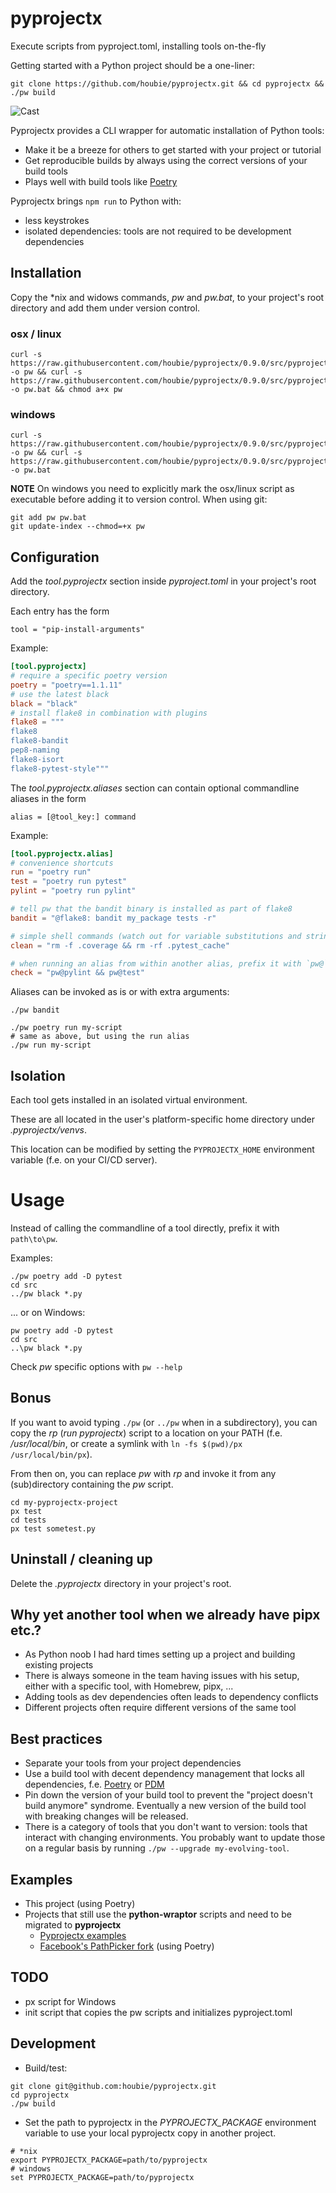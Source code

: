 # pyprojectx
Execute scripts from pyproject.toml, installing tools on-the-fly

Getting started with a Python project should be a one-liner:
```shell
git clone https://github.com/houbie/pyprojectx.git && cd pyprojectx && ./pw build
```

![Cast](./docs/poetry-build-cast.svg)

Pyprojectx provides a CLI wrapper for automatic installation of Python tools:
* Make it be a breeze for others to get started with your project or tutorial
* Get reproducible builds by always using the correct versions of your build tools
* Plays well with build tools like [Poetry](https://python-poetry.org/)

Pyprojectx brings `npm run` to Python with:
* less keystrokes
* isolated dependencies: tools are not required to be development dependencies

## Installation
Copy the *nix and widows commands, _pw_ and _pw.bat_, to your project's root directory and add them under version control.

### osx / linux
```shell
curl -s https://raw.githubusercontent.com/houbie/pyprojectx/0.9.0/src/pyprojectx/wrapper/pw.py -o pw && curl -s https://raw.githubusercontent.com/houbie/pyprojectx/0.9.0/src/pyprojectx/wrapper/pw.bat -o pw.bat && chmod a+x pw
```

### windows
```shell
curl -s https://raw.githubusercontent.com/houbie/pyprojectx/0.9.0/src/pyprojectx/wrapper/pw.py -o pw && curl -s https://raw.githubusercontent.com/houbie/pyprojectx/0.9.0/src/pyprojectx/wrapper/pw.bat -o pw.bat
```
**NOTE** On windows you need to explicitly mark the osx/linux script as executable before adding it to version control.
When using git:
```shell
git add pw pw.bat
git update-index --chmod=+x pw
```

## Configuration
Add the _tool.pyprojectx_ section inside _pyproject.toml_ in your project's root directory.

Each entry has the form

`tool = "pip-install-arguments"`

Example:
```toml
[tool.pyprojectx]
# require a specific poetry version
poetry = "poetry==1.1.11"
# use the latest black
black = "black"
# install flake8 in combination with plugins
flake8 = """
flake8
flake8-bandit
pep8-naming
flake8-isort
flake8-pytest-style"""
```

The _tool.pyprojectx.aliases_ section can contain optional commandline aliases in the form

`alias = [@tool_key:] command`


Example:
```toml
[tool.pyprojectx.alias]
# convenience shortcuts
run = "poetry run"
test = "poetry run pytest"
pylint = "poetry run pylint"

# tell pw that the bandit binary is installed as part of flake8
bandit = "@flake8: bandit my_package tests -r"

# simple shell commands (watch out for variable substitutions and string literals containing whitespace or special characters )
clean = "rm -f .coverage && rm -rf .pytest_cache"

# when running an alias from within another alias, prefix it with `pw@`
check = "pw@pylint && pw@test"
```

Aliases can be invoked as is or with extra arguments:
```shell
./pw bandit

./pw poetry run my-script
# same as above, but using the run alias
./pw run my-script
```

## Isolation
Each tool gets installed in an isolated virtual environment.

These are all located in the user's platform-specific home directory under _.pyprojectx/venvs_.

This location can be modified by setting the `PYPROJECTX_HOME` environment variable (f.e. on your CI/CD server).

# Usage
Instead of calling the commandline of a tool directly, prefix it with `path\to\pw`.

Examples:
```shell
./pw poetry add -D pytest
cd src
../pw black *.py
```

... or on Windows:
```shell
pw poetry add -D pytest
cd src
..\pw black *.py
```

Check _pw_ specific options with `pw --help`

## Bonus
If you want to avoid typing `./pw` (or `../pw` when in a subdirectory), you can copy the _rp_ (_run pyprojectx_) script to a
location on your PATH (f.e. _/usr/local/bin_, or create a symlink with `ln -fs $(pwd)/px /usr/local/bin/px`).

From then on, you can replace _pw_ with _rp_ and invoke it from any (sub)directory containing the _pw_ script.
```shell
cd my-pyprojectx-project
px test
cd tests
px test sometest.py
```

## Uninstall / cleaning up
Delete the _.pyprojectx_ directory in your project's root.

## Why yet another tool when we already have pipx etc.?
* As Python noob I had hard times setting up a project and building existing projects
* There is always someone in the team having issues with his setup, either with a specific tool, with Homebrew, pipx, ...
* Adding tools as dev dependencies often leads to dependency conflicts
* Different projects often require different versions of the same tool

## Best practices
* Separate your tools from your project dependencies
* Use a build tool with decent dependency management that locks all dependencies,
  f.e. [Poetry](https://python-poetry.org/) or [PDM](https://pdm.fming.dev/)
* Pin down the version of your build tool to prevent the "project doesn't build anymore" syndrome.
  Eventually a new version of the build tool with breaking changes will be released.
* There is a category of tools that you don't want to version: tools that interact with changing environments.
  You probably want to update those on a regular basis by running `./pw --upgrade my-evolving-tool`.

## Examples
* This project (using Poetry)
* Projects that still use the **python-wraptor** scripts and need to be migrated to **pyprojectx**
  * [Pyprojectx examples](https://github.com/houbie/wrapped-pi)
  * [Facebook's PathPicker fork](https://github.com/houbie/PathPicker) (using Poetry)

## TODO
* px script for Windows
* init script that copies the pw scripts and initializes pyproject.toml

## Development
* Build/test:
```shell
git clone git@github.com:houbie/pyprojectx.git
cd pyprojectx
./pw build
```

* Set the path to pyprojectx in the _PYPROJECTX_PACKAGE_ environment variable
 to use your local pyprojectx copy in another project.
```shell
# *nix
export PYPROJECTX_PACKAGE=path/to/pyprojectx
# windows
set PYPROJECTX_PACKAGE=path/to/pyprojectx
```
